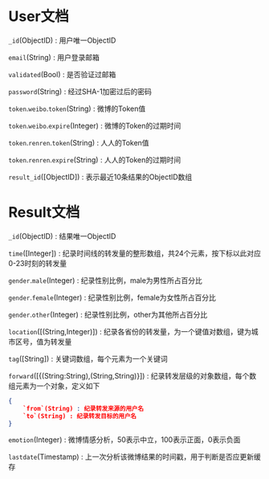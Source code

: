 # User文档

`_id`(ObjectID) : 用户唯一ObjectID

`email`(String) : 用户登录邮箱

`validated`(Bool) : 是否验证过邮箱

`password`(String) : 经过SHA-1加密过后的密码

`token`.`weibo`.`token`(String) : 微博的Token值

`token`.`weibo`.`expire`(Integer) : 微博的Token的过期时间

`token`.`renren`.`token`(String) : 人人的Token值

`token`.`renren`.`expire`(String) : 人人的Token的过期时间

`result_id`([ObjectID]) : 表示最近10条结果的ObjectID数组

# Result文档

`_id`(ObjectID) : 结果唯一ObjectID

`time`([Integer]) : 纪录时间线的转发量的整形数组，共24个元素，按下标以此对应0-23时刻的转发量

`gender`.`male`(Integer) : 纪录性别比例，male为男性所占百分比

`gender`.`female`(Integer) : 纪录性别比例，female为女性所占百分比

`gender`.`other`(Integer) : 纪录性别比例，other为其他所占百分比

`location`([(String,Integer)]) : 纪录各省份的转发量，为一个键值对数组，键为城市区号，值为转发量

`tag`([String]) : 关键词数组，每个元素为一个关键词

`forward`([{(String:String),(String,String)}]) : 纪录转发层级的对象数组，每个数组元素为一个对象，定义如下

```json
{
	`from`(String) : 纪录转发来源的用户名
	`to`(String) : 纪录转发目标的用户名
}
```

`emotion`(Integer) : 微博情感分析，50表示中立，100表示正面，0表示负面

`lastdate`(Timestamp) : 上一次分析该微博结果的时间戳，用于判断是否应更新缓存